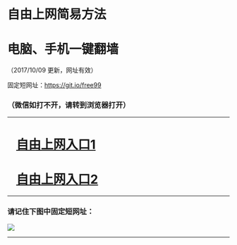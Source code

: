 ﻿# 自由上网简易方法

# 电脑、手机一键翻墙

（2017/10/09 更新，网址有效）

固定短网址：https://git.io/free99

### （微信如打不开，请转到浏览器打开）


***





# &nbsp;&nbsp; <a href="http://ft985124016.fwq-tz-1001.info/fwqtz01.html?t=10090016189 " target="_blank">自由上网入口1</a>
# &nbsp;&nbsp; <a href="http://ft2380211162.fwq-tz-1002.info/fwqtz02.html?t=100900119038 " target="_blank">自由上网入口2</a>
***

### 请记住下图中固定短网址：

<img src="https://s3-us-west-2.amazonaws.com/fwq-1001/yjfq-20170905okok.png" /> 


***

